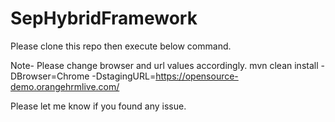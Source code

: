 # SepHybridFramework

Please clone this repo then execute below command.

Note- Please change browser and url values accordingly.
mvn clean install -DBrowser=Chrome -DstagingURL=https://opensource-demo.orangehrmlive.com/

Please let me know if you found any issue.
